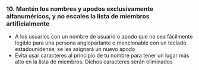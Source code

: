 ### 10. Mantén los nombres y apodos exclusivamente alfanuméricos, y no escales la lista de miembros artificialmente

- A los usuarios con un nombre de usuario o apodo que no sea fácilmente legible para una persona angloparlante o mencionable con un teclado estadounidense, se les asignará un nuevo apodo
- Evita usar caracteres al principio de tu nombre para tener un lugar más alto en la lista de miembros. Dichos caracteres serán eliminados
